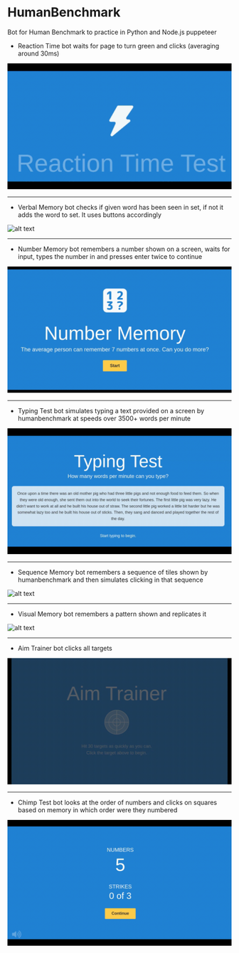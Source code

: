 # HumanBenchmark
Bot for Human Benchmark to practice in Python and Node.js puppeteer


* Reaction Time bot waits for page to turn green and clicks (averaging around 30ms)

![alt text](ReactionTime.gif)

_____________________________________________________________________________________________________________
* Verbal Memory bot checks if given word has been seen in set, if not it adds the word to set. It uses buttons accordingly

![alt text](MemoryTest.gif)

_____________________________________________________________________________________________________________
* Number Memory bot remembers a number shown on a screen, waits for input, types the number in and presses enter twice to continue

![alt text](NumberMemory.gif)

_____________________________________________________________________________________________________________
* Typing Test bot simulates typing a text provided on a screen by humanbenchmark at speeds over 3500+ words per minute

![alt text](TypingTest.gif)

_____________________________________________________________________________________________________________
* Sequence Memory bot remembers a sequence of tiles shown by humanbenchmark and then simulates clicking in that sequence

![alt text](SequenceMemory.gif)


_____________________________________________________________________________________________________________
* Visual Memory bot remembers a pattern shown and replicates it

![alt text](visualMemory.gif)

_____________________________________________________________________________________________________________
* Aim Trainer bot clicks all targets

![alt text](aimTrainer.gif)

_____________________________________________________________________________________________________________
* Chimp Test bot looks at the order of numbers and clicks on squares based on memory in which order were they numbered

![alt text](chimpTest.gif)